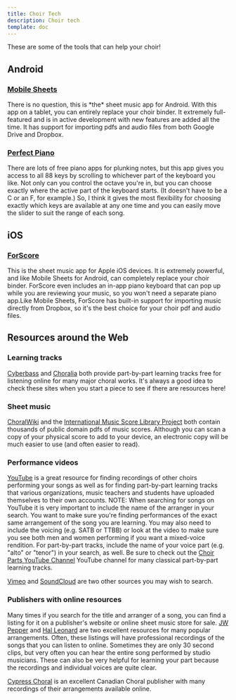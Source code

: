 ```yaml
---
title: Choir Tech
description: Choir tech
template: doc
---
```


These are some of the tools that can help your choir!
    
## Android

<h3><a href="https://play.google.com/store/apps/details?id=com.zubersoft.mobilesheetspro">Mobile Sheets</a></h3>

<p>There is no question, this is *the* sheet music app for Android. With this app on a tablet, you can entirely replace your choir binder. It extremely full-featured and is in active development with new features are added all the time. It has support for importing pdfs and audio files from both Google Drive and Dropbox.</p>

<h3><a href="https://play.google.com/store/apps/details?id=com.gamestar.perfectpiano&rdid=com.gamestar.perfectpiano">Perfect Piano</a></h3>
<p>There are lots of free piano apps for plunking notes, but this app gives you access to all 88 keys by scrolling to whichever part of the keyboard you like. Not only can you control the octave you're in, but you can choose exactly where the active part of the keyboard starts. (It doesn't have to be a C or an F, for example.) So, I think it gives the most flexibility for choosing exactly which keys are available at any one time and you can easily move the slider to suit the range of each song.</p>

## iOS

<h3><a href="http://forscore.co/">ForScore</a></h3>

<p>This is the sheet music app for Apple iOS devices. It is extremely powerful, and like Mobile Sheets for Android, can completely replace your choir binder. ForScore even includes an in-app piano keyboard that can pop up while you are reviewing your music, so you won't need a separate piano app.Like Mobile Sheets, ForScore has built-in support for importing music directly from Dropbox, so it's the best choice for your choir pdf and audio files.</p>

## Resources around the Web

### Learning tracks

<p><a href="http://www.cyberbass.com/Major_Works.htm">Cyberbass</a> and <a href="http://choralia.net/mp3catalogue.htm">Choralia</a> both provide part-by-part learning tracks free for listening online for many major choral works. It's always a good idea to check these sites when you start a piece to see if there are resources here!</p>


### Sheet music

<p><a href="http://www2.cpdl.org/wiki/index.php/Main_Page">ChoralWiki</a> and the <a href="http://imslp.org/wiki/Main_Page">International Music Score Library Project</a> both contain thousands of public domain pdfs of music scores. Although you can scan a copy of your physical score to add to your device, an electronic copy will be much easier to use (and often easier to read).</p>

### Performance videos

<p><a href="https://www.youtube.com/">YouTube</a> is a great resource for finding recordings of other choirs performing your songs as well as for finding part-by-part learning tracks that various organizations, music teachers and students have uploaded themselves to their own accounts. NOTE: When searching for songs on YouTube it is very important to include the name of the arranger in your search. You want to make sure you're finding performances of the exact same arrangement of the song you are learning. You may also need to include the voicing (e.g. SATB or TTBB) or look at the video to make sure you see both men and women performing if you want a mixed-voice rendition. For part-by-part tracks, include the name of your voice part (e.g. "alto" or "tenor") in your search, as well. Be sure to check out the <a href="https://www.youtube.com/channel/UCS0_0LYL2unSdwOb9AhNOrw">Choir Parts YouTube Channel</a> YouTube channel for many classical part-by-part learning tracks.</p>
  
<p><a href="http://www.vimeo.com">Vimeo</a> and <a href="http://www.soundcloud.com">SoundCloud</a> are two other sources you may wish to search.</p>

### Publishers with online resources

<p>Many times if you search for the title and arranger of a song, you can find a listing for it on a publisher's website or online sheet music store for sale. <a href="http://www.jwpepper.com/sheet-music/school-choir-music.jsp">JW Pepper</a> and <a href="https://www.halleonard.com/index.jsp?subsiteid=5">Hal Leonard</a> are two excellent resources for many popular arrangements. Often, these listings will have professional recordings of the songs that you can listen to online. Sometimes they are only 30 second clips, but very often you can hear the entire song performed by studio musicians. These can also be very helpful for learning your part because the recordings and individual voices are quite clear.</p>
  
<p><a href="http://cypresschoral.com/Composers/Home.html">Cypress Choral</a> is an excellent Canadian Choral publisher with many recordings of their arrangements available online.</p>

